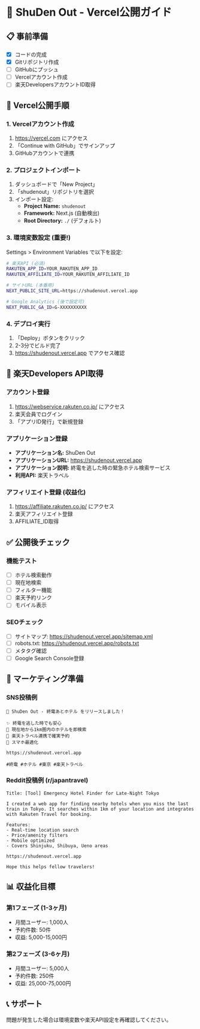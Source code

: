 # 🚀 ShuDen Out - Vercel公開ガイド

## 📋 事前準備
- [x] コードの完成
- [x] Gitリポジトリ作成
- [ ] GitHubにプッシュ
- [ ] Vercelアカウント作成
- [ ] 楽天DevelopersアカウントID取得

## 🔧 Vercel公開手順

### 1. Vercelアカウント作成
1. https://vercel.com にアクセス
2. 「Continue with GitHub」でサインアップ
3. GitHubアカウントで連携

### 2. プロジェクトインポート
1. ダッシュボードで「New Project」
2. 「shudenout」リポジトリを選択
3. インポート設定:
   - **Project Name:** `shudenout`
   - **Framework:** Next.js (自動検出)
   - **Root Directory:** `./` (デフォルト)

### 3. 環境変数設定 (重要!)
Settings > Environment Variables で以下を設定:

```bash
# 楽天API (必須)
RAKUTEN_APP_ID=YOUR_RAKUTEN_APP_ID
RAKUTEN_AFFILIATE_ID=YOUR_RAKUTEN_AFFILIATE_ID

# サイトURL (本番用)
NEXT_PUBLIC_SITE_URL=https://shudenout.vercel.app

# Google Analytics (後で設定可)
NEXT_PUBLIC_GA_ID=G-XXXXXXXXXX
```

### 4. デプロイ実行
1. 「Deploy」ボタンをクリック
2. 2-3分でビルド完了
3. https://shudenout.vercel.app でアクセス確認

## 🔑 楽天Developers API取得

### アカウント登録
1. https://webservice.rakuten.co.jp/ にアクセス
2. 楽天会員でログイン
3. 「アプリID発行」で新規登録

### アプリケーション登録
- **アプリケーション名:** ShuDen Out
- **アプリケーションURL:** https://shudenout.vercel.app
- **アプリケーション説明:** 終電を逃した時の緊急ホテル検索サービス
- **利用API:** 楽天トラベル

### アフィリエイト登録 (収益化)
1. https://affiliate.rakuten.co.jp/ にアクセス
2. 楽天アフィリエイト登録
3. AFFILIATE_ID取得

## ✅ 公開後チェック

### 機能テスト
- [ ] ホテル検索動作
- [ ] 現在地検索
- [ ] フィルター機能
- [ ] 楽天予約リンク
- [ ] モバイル表示

### SEOチェック
- [ ] サイトマップ: https://shudenout.vercel.app/sitemap.xml
- [ ] robots.txt: https://shudenout.vercel.app/robots.txt
- [ ] メタタグ確認
- [ ] Google Search Console登録

## 🎯 マーケティング準備

### SNS投稿例
```
🏨 ShuDen Out - 終電あとホテル をリリースしました！

✨ 終電を逃した時でも安心
📍 現在地から1km圏内のホテルを即検索
🔗 楽天トラベル連携で確実予約
📱 スマホ最適化

https://shudenout.vercel.app

#終電 #ホテル #東京 #楽天トラベル
```

### Reddit投稿例 (r/japantravel)
```
Title: [Tool] Emergency Hotel Finder for Late-Night Tokyo

I created a web app for finding nearby hotels when you miss the last train in Tokyo. It searches within 1km of your location and integrates with Rakuten Travel for booking.

Features:
- Real-time location search
- Price/amenity filters  
- Mobile optimized
- Covers Shinjuku, Shibuya, Ueno areas

https://shudenout.vercel.app

Hope this helps fellow travelers!
```

## 📊 収益化目標

### 第1フェーズ (1-3ヶ月)
- 月間ユーザー: 1,000人
- 予約件数: 50件
- 収益: 5,000-15,000円

### 第2フェーズ (3-6ヶ月)  
- 月間ユーザー: 5,000人
- 予約件数: 250件
- 収益: 25,000-75,000円

## 📞 サポート
問題が発生した場合は環境変数や楽天API設定を再確認してください。






